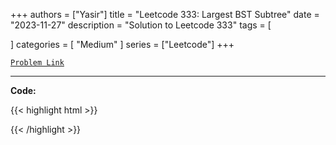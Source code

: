 
+++
authors = ["Yasir"]
title = "Leetcode 333: Largest BST Subtree"
date = "2023-11-27"
description = "Solution to Leetcode 333"
tags = [
    
]
categories = [
    "Medium"
]
series = ["Leetcode"]
+++



[`Problem Link`](https://leetcode.com/problems/largest-bst-subtree/description/)

---

**Code:**

{{< highlight html >}}

{{< /highlight >}}

